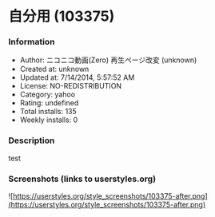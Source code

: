 # 自分用 (103375)

### Information
- Author: ニコニコ動画(Zero) 再生ページ改変 (unknown)
- Created at: unknown
- Updated at: 7/14/2014, 5:57:52 AM
- License: NO-REDISTRIBUTION
- Category: yahoo
- Rating: undefined
- Total installs: 135
- Weekly installs: 0


### Description
test


### Screenshots (links to userstyles.org)
![https://userstyles.org/style_screenshots/103375-after.png](https://userstyles.org/style_screenshots/103375-after.png)


